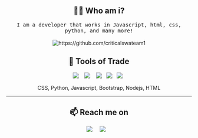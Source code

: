 
<h2 align="center"> 👨‍💻 Who am i?</h2>
<p align="center">
  <samp>
    I am a developer that works in Javascript, html, css, python, and many more!
  </samp>
  <br> <br>
  <img src="https://komarev.com/ghpvc/?username=criticalswateam1" alt="https://github.com/criticalswateam1" />
</p>

<h2 align="center"> 🔭 Tools of Trade</h2>
<p align="center">
  <img src="https://img.shields.io/badge/node.js%20-%2343853D.svg?&style=for-the-badge&logo=node.js&logoColor=white" />&nbsp;&nbsp;&nbsp;
  <img src="https://img.shields.io/badge/Bootstrap-563D7C?style=for-the-badge&logo=bootstrap&logoColor=white" />&nbsp;&nbsp;&nbsp;
  <img src="https://img.shields.io/badge/HTML-239120?style=for-the-badge&logo=html5&logoColor=white" />&nbsp;&nbsp;
   <img src="https://img.shields.io/badge/JavaScript-F7DF1E?style=for-the-badge&logo=javascript&logoColor=black" />&nbsp;&nbsp;
   <img src="	https://img.shields.io/badge/CSS3-1572B6?style=for-the-badge&logo=css3&logoColor=white" />&nbsp;&nbsp;
</p>
<p align="center">CSS, Python, Javascript, Bootstrap, Nodejs, HTML</p>

<hr>


<h2  align="center">📫 Reach me on</h2>
<p align="center">
  <a target="_blank"href="https://www.youtube.com/channel/UC4Y66qOMnyCAD-dZSraCeqQ"><img src="https://img.shields.io/youtube/channel/subscribers/UC4Y66qOMnyCAD-dZSraCeqQ?style=social" /></a>&nbsp;&nbsp;&nbsp;&nbsp;
  <a href="mailto:criticalswateam1@gmail.com?subject=Hello%20Critical,%20From%20Github"><img src="https://img.shields.io/badge/gmail-%23D14836.svg?&style=for-the-badge&logo=gmail&logoColor=white" /></a>&nbsp;&nbsp;&nbsp;&nbsp;
</p>
